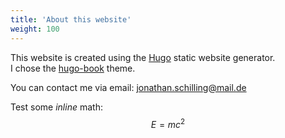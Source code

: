 ```yaml
---
title: 'About this website'
weight: 100
---
```


This website is created using the [Hugo](https://gohugo.io/) static website generator.  
I chose the [hugo-book](https://github.com/alex-shpak/hugo-book) theme.

You can contact me via email: [jonathan.schilling@mail.de](mailto:jonathan.schilling@mail.de?subject=Lab@Home)


Test some <tex>$inline$</tex> math:
<tex>$$E = m c^2$$</tex>
